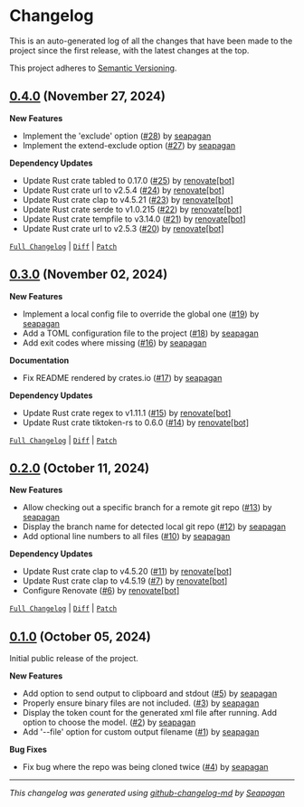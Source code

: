 # Changelog

This is an auto-generated log of all the changes that have been made to the
project since the first release, with the latest changes at the top.

This project adheres to [Semantic Versioning](https://semver.org/spec/v2.0.0.html).


## [0.4.0](https://github.com/seapagan/bundle-repo/releases/tag/0.4.0) (November 27, 2024)

**New Features**

- Implement the 'exclude' option ([#28](https://github.com/seapagan/bundle-repo/pull/28)) by [seapagan](https://github.com/seapagan)
- Implement the extend-exclude option ([#27](https://github.com/seapagan/bundle-repo/pull/27)) by [seapagan](https://github.com/seapagan)

**Dependency Updates**

- Update Rust crate tabled to 0.17.0 ([#25](https://github.com/seapagan/bundle-repo/pull/25)) by [renovate[bot]](https://github.com/apps/renovate)
- Update Rust crate url to v2.5.4 ([#24](https://github.com/seapagan/bundle-repo/pull/24)) by [renovate[bot]](https://github.com/apps/renovate)
- Update Rust crate clap to v4.5.21 ([#23](https://github.com/seapagan/bundle-repo/pull/23)) by [renovate[bot]](https://github.com/apps/renovate)
- Update Rust crate serde to v1.0.215 ([#22](https://github.com/seapagan/bundle-repo/pull/22)) by [renovate[bot]](https://github.com/apps/renovate)
- Update Rust crate tempfile to v3.14.0 ([#21](https://github.com/seapagan/bundle-repo/pull/21)) by [renovate[bot]](https://github.com/apps/renovate)
- Update Rust crate url to v2.5.3 ([#20](https://github.com/seapagan/bundle-repo/pull/20)) by [renovate[bot]](https://github.com/apps/renovate)

[`Full Changelog`](https://github.com/seapagan/bundle-repo/compare/0.3.0...0.4.0) | [`Diff`](https://github.com/seapagan/bundle-repo/compare/0.3.0...0.4.0.diff) | [`Patch`](https://github.com/seapagan/bundle-repo/compare/0.3.0...0.4.0.patch)

## [0.3.0](https://github.com/seapagan/bundle-repo/releases/tag/0.3.0) (November 02, 2024)

**New Features**

- Implement a local config file to override the global one ([#19](https://github.com/seapagan/bundle-repo/pull/19)) by [seapagan](https://github.com/seapagan)
- Add a TOML configuration file to the project ([#18](https://github.com/seapagan/bundle-repo/pull/18)) by [seapagan](https://github.com/seapagan)
- Add exit codes where missing ([#16](https://github.com/seapagan/bundle-repo/pull/16)) by [seapagan](https://github.com/seapagan)

**Documentation**

- Fix README rendered by crates.io ([#17](https://github.com/seapagan/bundle-repo/pull/17)) by [seapagan](https://github.com/seapagan)

**Dependency Updates**

- Update Rust crate regex to v1.11.1 ([#15](https://github.com/seapagan/bundle-repo/pull/15)) by [renovate[bot]](https://github.com/apps/renovate)
- Update Rust crate tiktoken-rs to 0.6.0 ([#14](https://github.com/seapagan/bundle-repo/pull/14)) by [renovate[bot]](https://github.com/apps/renovate)

[`Full Changelog`](https://github.com/seapagan/bundle-repo/compare/0.2.0...0.3.0) | [`Diff`](https://github.com/seapagan/bundle-repo/compare/0.2.0...0.3.0.diff) | [`Patch`](https://github.com/seapagan/bundle-repo/compare/0.2.0...0.3.0.patch)

## [0.2.0](https://github.com/seapagan/bundle-repo/releases/tag/0.2.0) (October 11, 2024)

**New Features**

- Allow checking out a specific branch for a remote git repo ([#13](https://github.com/seapagan/bundle-repo/pull/13)) by [seapagan](https://github.com/seapagan)
- Display the branch name for detected local git repo ([#12](https://github.com/seapagan/bundle-repo/pull/12)) by [seapagan](https://github.com/seapagan)
- Add optional line numbers to all files ([#10](https://github.com/seapagan/bundle-repo/pull/10)) by [seapagan](https://github.com/seapagan)

**Dependency Updates**

- Update Rust crate clap to v4.5.20 ([#11](https://github.com/seapagan/bundle-repo/pull/11)) by [renovate[bot]](https://github.com/apps/renovate)
- Update Rust crate clap to v4.5.19 ([#7](https://github.com/seapagan/bundle-repo/pull/7)) by [renovate[bot]](https://github.com/apps/renovate)
- Configure Renovate ([#6](https://github.com/seapagan/bundle-repo/pull/6)) by [renovate[bot]](https://github.com/apps/renovate)

[`Full Changelog`](https://github.com/seapagan/bundle-repo/compare/0.1.0...0.2.0) | [`Diff`](https://github.com/seapagan/bundle-repo/compare/0.1.0...0.2.0.diff) | [`Patch`](https://github.com/seapagan/bundle-repo/compare/0.1.0...0.2.0.patch)

## [0.1.0](https://github.com/seapagan/bundle-repo/releases/tag/0.1.0) (October 05, 2024)

Initial public release of the project.

**New Features**

- Add option to send output to clipboard and stdout ([#5](https://github.com/seapagan/bundle-repo/pull/5)) by [seapagan](https://github.com/seapagan)
- Properly ensure binary files are not included. ([#3](https://github.com/seapagan/bundle-repo/pull/3)) by [seapagan](https://github.com/seapagan)
- Display the token count for the generated xml file after running. Add option to choose the model. ([#2](https://github.com/seapagan/bundle-repo/pull/2)) by [seapagan](https://github.com/seapagan)
- Add '--file' option for custom output filename ([#1](https://github.com/seapagan/bundle-repo/pull/1)) by [seapagan](https://github.com/seapagan)

**Bug Fixes**

- Fix bug where the repo was being cloned twice ([#4](https://github.com/seapagan/bundle-repo/pull/4)) by [seapagan](https://github.com/seapagan)

---
*This changelog was generated using [github-changelog-md](http://changelog.seapagan.net/) by [Seapagan](https://github.com/seapagan)*
